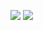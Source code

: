 ![](https://github-readme-stats.vercel.app/api?username=supunic&hide=issues,contribs&count_private=true&show_icons=true&theme=gotham)
![](https://github-readme-stats.vercel.app/api/top-langs/?username=supunic&layout=compact&theme=gotham)

